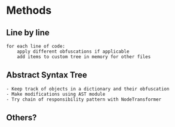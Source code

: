 # Methods

## Line by line
    for each line of code:
        apply different obfuscations if applicable
        add items to custom tree in memory for other files

## Abstract Syntax Tree
    - Keep track of objects in a dictionary and their obfuscation
    - Make modifications using AST module
    - Try chain of responsibility pattern with NodeTransformer

## Others? 
